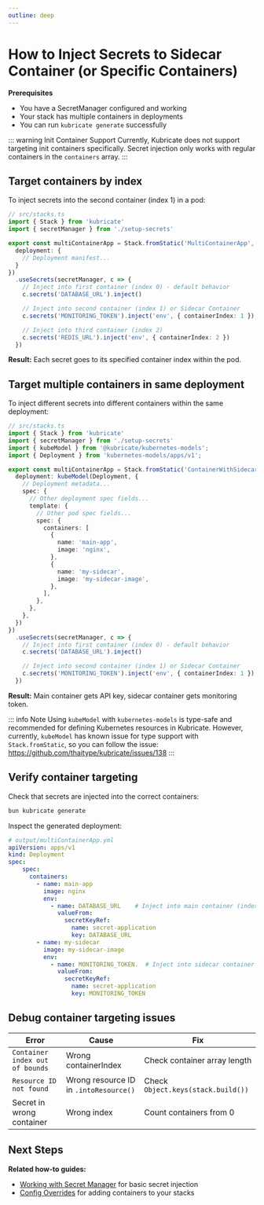 ```yaml
---
outline: deep
---
```


# How to Inject Secrets to Sidecar Container (or Specific Containers)

**Prerequisites**
- You have a SecretManager configured and working
- Your stack has multiple containers in deployments
- You can run `kubricate generate` successfully

::: warning Init Container Support
Currently, Kubricate does not support targeting init containers specifically. Secret injection only works with regular containers in the `containers` array.
:::

## Target containers by index

To inject secrets into the second container (index 1) in a pod:

```ts
// src/stacks.ts
import { Stack } from 'kubricate'
import { secretManager } from './setup-secrets'

export const multiContainerApp = Stack.fromStatic('MultiContainerApp', {
  deployment: {
    // Deployment manifest...
  }
})
  .useSecrets(secretManager, c => {
    // Inject into first container (index 0) - default behavior
    c.secrets('DATABASE_URL').inject()

    // Inject into second container (index 1) or Sidecar Container
    c.secrets('MONITORING_TOKEN').inject('env', { containerIndex: 1 })

    // Inject into third container (index 2)
    c.secrets('REDIS_URL').inject('env', { containerIndex: 2 })
  })
```

**Result:** Each secret goes to its specified container index within the pod.

## Target multiple containers in same deployment

To inject different secrets into different containers within the same deployment:

```ts
// src/stacks.ts
import { Stack } from 'kubricate'
import { secretManager } from './setup-secrets'
import { kubeModel } from '@kubricate/kubernetes-models';
import { Deployment } from 'kubernetes-models/apps/v1';

export const multiContainerApp = Stack.fromStatic('ContainerWithSidecar', {
  deployment: kubeModel(Deployment, {
    // Deployment metadata...
    spec: {
      // Other deployment spec fields...
      template: {
        // Other pod spec fields...
        spec: {
          containers: [
            {
              name: 'main-app',
              image: 'nginx',
            },
            {
              name: 'my-sidecar',
              image: 'my-sidecar-image',
            },
          ],
        },
      },
    },
  })
})
  .useSecrets(secretManager, c => {
    // Inject into first container (index 0) - default behavior
    c.secrets('DATABASE_URL').inject()

    // Inject into second container (index 1) or Sidecar Container
    c.secrets('MONITORING_TOKEN').inject('env', { containerIndex: 1 })
  })
```

**Result:** Main container gets API key, sidecar container gets monitoring token.

::: info Note
Using `kubeModel` with `kubernetes-models` is type-safe and recommended for defining Kubernetes resources in Kubricate. However, currently, `kubeModel` has known issue for type support with `Stack.fromStatic`, so you can follow the issue: https://github.com/thaitype/kubricate/issues/138
:::


## Verify container targeting

Check that secrets are injected into the correct containers:

```bash
bun kubricate generate
```

Inspect the generated deployment:

```yaml
# output/multiContainerApp.yml
apiVersion: apps/v1
kind: Deployment
spec:
    spec:
      containers:
        - name: main-app
          image: nginx
          env:
            - name: DATABASE_URL    # Inject into main container (index 0)
              valueFrom:
                secretKeyRef:
                  name: secret-application
                  key: DATABASE_URL
        - name: my-sidecar
          image: my-sidecar-image
          env:
            - name: MONITORING_TOKEN.  # Inject into sidecar container (index 1)
              valueFrom:
                secretKeyRef:
                  name: secret-application
                  key: MONITORING_TOKEN
```

## Debug container targeting issues

| Error | Cause | Fix |
|-------|-------|-----|
| `Container index out of bounds` | Wrong containerIndex | Check container array length |
| `Resource ID not found` | Wrong resource ID in `.intoResource()` | Check `Object.keys(stack.build())` |
| Secret in wrong container | Wrong index | Count containers from 0 |

## Next Steps

**Related how-to guides:**
- [Working with Secret Manager](./working-with-secret-manager) for basic secret injection
- [Config Overrides](./config-overrides) for adding containers to your stacks